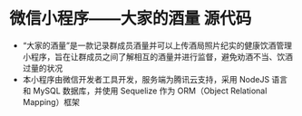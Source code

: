 # 微信小程序——大家的酒量 源代码
+ “大家的酒量”是一款记录群成员酒量并可以上传酒局照片纪实的健康饮酒管理小程序，旨在让群成员之间了解相互的酒量并进行监督，避免劝酒不当、饮酒过量的状况
+ 本小程序由微信开发者工具开发，服务端为腾讯云支持，采用 NodeJS 语言和 MySQL 数据库，并使用 Sequelize 作为 ORM（Object Relational Mapping）框架
